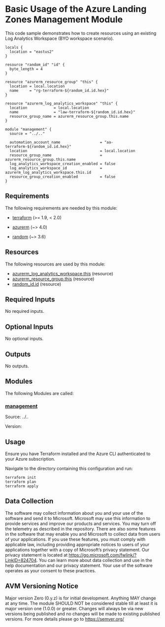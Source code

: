 <!-- BEGIN_TF_DOCS -->
# Basic Usage of the Azure Landing Zones Management Module

This code sample demonstrates how to create resources using an existing Log Analytics Workspace (BYO workspace scenario).

```hcl
locals {
  location = "eastus2"
}

resource "random_id" "id" {
  byte_length = 4
}

resource "azurerm_resource_group" "this" {
  location = local.location
  name     = "rg-terraform-${random_id.id.hex}"
}

resource "azurerm_log_analytics_workspace" "this" {
  location            = local.location
  name                = "law-terraform-${random_id.id.hex}"
  resource_group_name = azurerm_resource_group.this.name
}

module "management" {
  source = "../.."

  automation_account_name                  = "aa-terraform-${random_id.id.hex}"
  location                                 = local.location
  resource_group_name                      = azurerm_resource_group.this.name
  log_analytics_workspace_creation_enabled = false
  log_analytics_workspace_id               = azurerm_log_analytics_workspace.this.id
  resource_group_creation_enabled          = false
}
```

<!-- markdownlint-disable MD033 -->
## Requirements

The following requirements are needed by this module:

- <a name="requirement_terraform"></a> [terraform](#requirement\_terraform) (>= 1.9, < 2.0)

- <a name="requirement_azurerm"></a> [azurerm](#requirement\_azurerm) (~> 4.0)

- <a name="requirement_random"></a> [random](#requirement\_random) (~> 3.6)

## Resources

The following resources are used by this module:

- [azurerm_log_analytics_workspace.this](https://registry.terraform.io/providers/hashicorp/azurerm/latest/docs/resources/log_analytics_workspace) (resource)
- [azurerm_resource_group.this](https://registry.terraform.io/providers/hashicorp/azurerm/latest/docs/resources/resource_group) (resource)
- [random_id.id](https://registry.terraform.io/providers/hashicorp/random/latest/docs/resources/id) (resource)

<!-- markdownlint-disable MD013 -->
## Required Inputs

No required inputs.

## Optional Inputs

No optional inputs.

## Outputs

No outputs.

## Modules

The following Modules are called:

### <a name="module_management"></a> [management](#module\_management)

Source: ../..

Version:

## Usage

Ensure you have Terraform installed and the Azure CLI authenticated to your Azure subscription.

Navigate to the directory containing this configuration and run:

```
terraform init
terraform plan
terraform apply
```
<!-- markdownlint-disable-next-line MD041 -->
## Data Collection

The software may collect information about you and your use of the software and send it to Microsoft. Microsoft may use this information to provide services and improve our products and services. You may turn off the telemetry as described in the repository. There are also some features in the software that may enable you and Microsoft to collect data from users of your applications. If you use these features, you must comply with applicable law, including providing appropriate notices to users of your applications together with a copy of Microsoft’s privacy statement. Our privacy statement is located at <https://go.microsoft.com/fwlink/?LinkID=824704>. You can learn more about data collection and use in the help documentation and our privacy statement. Your use of the software operates as your consent to these practices.

## AVM Versioning Notice

Major version Zero (0.y.z) is for initial development. Anything MAY change at any time. The module SHOULD NOT be considered stable till at least it is major version one (1.0.0) or greater. Changes will always be via new versions being published and no changes will be made to existing published versions. For more details please go to https://semver.org/
<!-- END_TF_DOCS -->